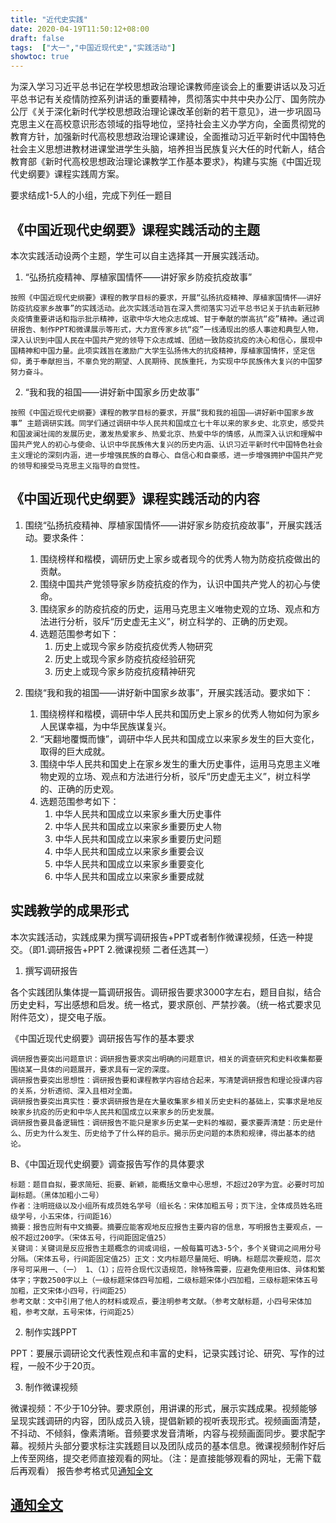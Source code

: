 ```yaml
---
title: "近代史实践"
date: 2020-04-19T11:50:12+08:00
draft: false
tags:  ["大一","中国近现代史","实践活动"]
showtoc: true
---
```


为深入学习习近平总书记在学校思想政治理论课教师座谈会上的重要讲话以及习近平总书记有关疫情防控系列讲话的重要精神，贯彻落实中共中央办公厅、国务院办公厅《关于深化新时代学校思想政治理论课改革创新的若干意见》，进一步巩固马克思主义在高校意识形态领域的指导地位，坚持社会主义办学方向，全面贯彻党的教育方针，加强新时代高校思想政治理论课建设，全面推动习近平新时代中国特色社会主义思想进教材进课堂进学生头脑，培养担当民族复兴大任的时代新人，结合教育部《新时代高校思想政治理论课教学工作基本要求》，构建与实施《中国近现代史纲要》课程实践周方案。

要求结成1-5人的小组，完成下列任一题目

## 《中国近现代史纲要》课程实践活动的主题

本次实践活动设两个主题，学生可以自主选择其一开展实践活动。

1. “弘扬抗疫精神、厚植家国情怀——讲好家乡防疫抗疫故事”
```
按照《中国近现代史纲要》课程的教学目标的要求，开展“弘扬抗疫精神、厚植家国情怀——讲好防疫抗疫家乡故事”的实践活动。此次实践活动旨在深入贯彻落实习近平总书记关于抗击新冠肺炎疫情重要讲话和指示批示精神，讴歌中华大地众志成城、甘于奉献的崇高抗“疫”精神。通过调研报告、制作PPT和微课展示等形式，大力宣传家乡抗“疫”一线涌现出的感人事迹和典型人物，深入认识到中国人民在中国共产党的领导下众志成城、团结一致防疫抗疫的决心和信心，展现中国精神和中国力量。此项实践旨在激励广大学生弘扬伟大的抗疫精神，厚植家国情怀，坚定信仰，勇于奉献担当，不辜负党的期望、人民期待、民族重托，为实现中华民族伟大复兴的中国梦努力奋斗。
```
2. “我和我的祖国——讲好新中国家乡历史故事”

```
按照《中国近现代史纲要》课程的教学目标的要求，开展“我和我的祖国——讲好新中国家乡故事” 主题调研实践。同学们通过调研中华人民共和国成立七十年以来的家乡史、北京史，感受共和国波澜壮阔的发展历史，激发热爱家乡、热爱北京、热爱中华的情感，从而深入认识和理解中国共产党人的初心与使命、认识中华民族伟大复兴的历史内涵、认识习近平新时代中国特色社会主义理论的深刻内涵，进一步增强民族的自尊心、自信心和自豪感，进一步增强拥护中国共产党的领导和接受马克思主义指导的自觉性。
```

## 《中国近现代史纲要》课程实践活动的内容
1. 围绕“弘扬抗疫精神、厚植家国情怀——讲好家乡防疫抗疫故事”，开展实践活动。要求条件：

    1. 围绕榜样和楷模，调研历史上家乡或者现今的优秀人物为防疫抗疫做出的贡献。
    2. 围绕中国共产党领导家乡防疫抗疫的作为，认识中国共产党人的初心与使命。
    3. 围绕家乡的防疫抗疫的历史，运用马克思主义唯物史观的立场、观点和方法进行分析，驳斥“历史虚无主义”，树立科学的、正确的历史观。
    4. 选题范围参考如下：
        1. 历史上或现今家乡防疫抗疫优秀人物研究
        2. 历史上或现今家乡防疫抗疫经验研究
        3. 历史上或现今家乡防疫抗疫精神研究


2. 围绕“我和我的祖国——讲好新中国家乡故事”，开展实践活动。要求如下：
    1. 围绕榜样和楷模，调研中华人民共和国历史上家乡的优秀人物如何为家乡人民谋幸福，为中华民族谋复兴。
    2. “天翻地覆慨而慷”，调研中华人民共和国成立以来家乡发生的巨大变化，取得的巨大成就。
    3. 围绕中华人民共和国史上在家乡发生的重大历史事件，运用马克思主义唯物史观的立场、观点和方法进行分析，驳斥“历史虚无主义”，树立科学的、正确的历史观。
    4. 选题范围参考如下：
        1. 中华人民共和国成立以来家乡重大历史事件
        2. 中华人民共和国成立以来家乡重要历史人物
        3. 中华人民共和国成立以来家乡重要历史问题
        4. 中华人民共和国成立以来家乡重要会议
        5. 中华人民共和国成立以来家乡重要变化
        6. 中华人民共和国成立以来家乡重要成就

## 实践教学的成果形式


本次实践活动，实践成果为撰写调研报告+PPT或者制作微课视频，任选一种提交。（即1.调研报告+PPT  2.微课视频 二者任选其一）

1. 撰写调研报告

各个实践团队集体提一篇调研报告。调研报告要求3000字左右，题目自拟，结合历史史料，写出感想和启发。统一格式，要求原创、严禁抄袭。（统一格式要求见附件范文），提交电子版。

《中国近现代史纲要》调研报告写作的基本要求

```
调研报告要突出问题意识：调研报告要求突出明确的问题意识，相关的调查研究和史料收集都要围绕某一具体的问题展开，要求具有一定的深度。
调研报告要突出思想性：调研报告要和课程教学内容结合起来，写清楚调研报告和理论授课内容的关系，分析透彻、深入且相对全面。
调研报告要突出真实性：要求调研报告是在大量收集家乡相关历史史料的基础上，实事求是地反映家乡抗疫的历史和中华人民共和国成立以来家乡的历史发展。
调研报告要具备逻辑性：调研报告不能只是家乡历史某一史料的堆砌，要求要弄清楚：历史是什么、历史为什么发生、历史给予了什么样的启示。揭示历史问题的本质和规律，得出基本的结论。
```


B、《中国近现代史纲要》调查报告写作的具体要求

```
标题：题目自拟，要求简短、扼要、新颖，能概括文章中心思想，不超过20字为宜。必要时可加副标题。（黑体加粗小二号）
作者：注明班级以及小组所有成员姓名学号（组长名：宋体加粗五号；页下注，全体成员姓名班级学号，小五宋体，行间距16）
摘要：报告应附有中文摘要。摘要应能客观地反应报告主要内容的信息，写明报告主要观点，一般不超过200字。（宋体五号，行间距固定值25）
关键词：关键词是反应报告主题概念的词或词组，一般每篇可选3-5个，多个关键词之间用分号分隔。（宋体五号，行间距固定值25）正文：文内标题尽量简短、明确。标题层次要规范，层次序号可采用一、（一） 1、（1）；应符合现代汉语规范，除特殊需要，应避免使用旧体、异体和繁体字；字数2500字以上（一级标题宋体四号加粗，二级标题宋体小四加粗，三级标题宋体五号加粗，正文宋体小四号，行间距25）
参考文献：文中引用了他人的材料或观点，要注明参考文献。（参考文献标题，小四号宋体加粗，参考文献，五号宋体，行间距25）
```


2. 制作实践PPT 

PPT：要展示调研论文代表性观点和丰富的史料，记录实践讨论、研究、写作的过程，一般不少于20页。

3. 制作微课视频

微课视频：不少于10分钟。要求原创，用讲课的形式，展示实践成果。视频能够呈现实践调研的内容，团队成员入镜，提倡新颖的视听表现形式。视频画面清楚，不抖动、不倾斜，像素清晰。音频要求发音清晰，内容与视频画面同步。要求配字幕。视频片头部分要求标注实践题目以及团队成员的基本信息。微课视频制作好后上传至网络，提交老师直接观看的网址。（注：是直接能够观看的网址，无需下载后再观看）
报告参考格式见[通知全文](../../近代史/04162021年春季学期纲要实践周方案(1).docx)

## [通知全文](../../近代史/04162021年春季学期纲要实践周方案(1).docx)
